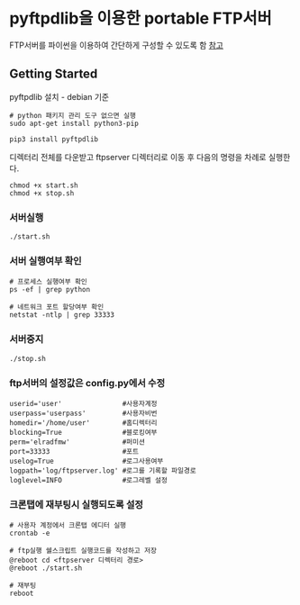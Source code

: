 # pyftpdlib을 이용한 portable FTP서버

FTP서버를 파이썬을 이용하여 간단하게 구성할 수 있도록 함 [참고](https://pyftpdlib.readthedocs.io/en/latest/index.html)

## Getting Started

pyftpdlib 설치 - debian 기준  

```
# python 패키지 관리 도구 없으면 실행
sudo apt-get install python3-pip 

pip3 install pyftpdlib
```


디렉터리 전체를 다운받고 ftpserver 디렉터리로 이동 후 다음의 명령을 차례로 실행한다.

```
chmod +x start.sh
chmod +x stop.sh

``` 


### 서버실행

```
./start.sh
```

### 서버 실행여부 확인

```
# 프로세스 실행여부 확인
ps -ef | grep python

# 네트워크 포트 할당여부 확인
netstat -ntlp | grep 33333

```

### 서버중지

```
./stop.sh
```



### ftp서버의 설정값은 config.py에서 수정

```
userid='user'				#사용자계정
userpass='userpass'			#사용자비번
homedir='/home/user'		#홈디렉터리
blocking=True				#블로킹여부
perm='elradfmw'				#퍼미션
port=33333					#포트
uselog=True					#로그사용여부
logpath='log/ftpserver.log'	#로그를 기록할 파일경로
loglevel=INFO				#로그레벨 설정
```

### 크론탭에 재부팅시 실행되도록 설정

```
# 사용자 계정에서 크론탭 에디터 실행
crontab -e

# ftp실행 쉘스크립트 실행코드를 작성하고 저장
@reboot cd <ftpserver 디렉터리 경로>
@reboot ./start.sh

# 재부팅
reboot
```
